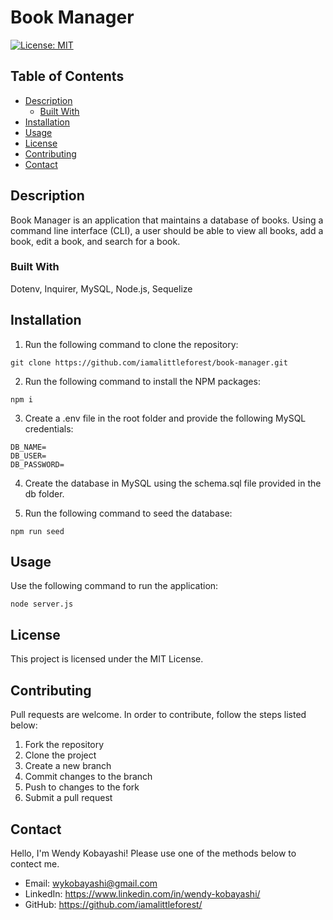 # Book Manager
[![License: MIT](https://img.shields.io/badge/License-MIT-yellow.svg)](https://opensource.org/licenses/MIT)

## Table of Contents
* [Description](#description)
  * [Built With](#built-with) 
* [Installation](#installation)
* [Usage](#usage)
* [License](#license)
* [Contributing](#contributing)
* [Contact](#contact)

## Description
Book Manager is an application that maintains a database of books. Using a command line interface (CLI), a user should be able to view all books, add a book, edit a book, and search for a book.

### Built With
Dotenv, Inquirer, MySQL, Node.js, Sequelize

## Installation
1. Run the following command to clone the repository:
```
git clone https://github.com/iamalittleforest/book-manager.git
```
2. Run the following command to install the NPM packages:
```
npm i
```
3. Create a .env file in the root folder and provide the following MySQL credentials:
```
DB_NAME=
DB_USER=
DB_PASSWORD=
```
4. Create the database in MySQL using the schema.sql file provided in the db folder. 

5. Run the following command to seed the database:
```
npm run seed
```

## Usage
Use the following command to run the application:
```
node server.js
```

## License
This project is licensed under the MIT License.

## Contributing
Pull requests are welcome. In order to contribute, follow the steps listed below:
1. Fork the repository
2. Clone the project
3. Create a new branch
4. Commit changes to the branch
5. Push to changes to the fork
6. Submit a pull request

## Contact
Hello, I'm Wendy Kobayashi! Please use one of the methods below to contect me.
* Email: <wykobayashi@gmail.com>
* LinkedIn: <https://www.linkedin.com/in/wendy-kobayashi/>
* GitHub: <https://github.com/iamalittleforest/>